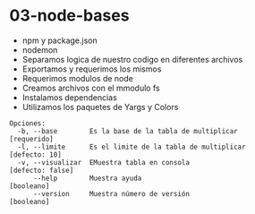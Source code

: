 # 03-node-bases

* npm y package.json
* nodemon
* Separamos logica de nuestro codigo en diferentes archivos
* Exportamos y requerimos los mismos
* Requerimos modulos de node
* Creamos archivos con el mmodulo fs
* Instalamos dependencias
* Utilizamos los paquetes  de Yargs y Colors

````
Opciones:
  -b, --base        Es la base de la tabla de multiplicar            [requerido]
  -l, --limite      Es el limite de la tabla de multiplicar        [defecto: 10]
  -v, --visualizar  EMuestra tabla en consola                   [defecto: false]
      --help        Muestra ayuda                                     [booleano]
      --version     Muestra número de versión                         [booleano]
````